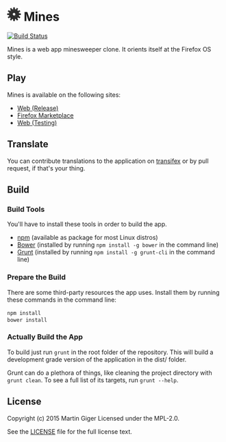 ![](assets/images/icon-32.png) Mines
=====
[![Build Status](https://travis-ci.org/freaktechnik/mines.js.svg)](https://travis-ci.org/freaktechnik/mines.js)

Mines is a web app minesweeper clone. It orients itself at the Firefox OS style.

Play
----
Mines is available on the following sites:

 * [Web (Release)](https://humanoids.be/mines)
 * [Firefox Marketplace](https://marketplace.firefox.com/app/mines/)
 * [Web (Testing)](http://lab.humanoids.be/mines.js)

Translate
---------
You can contribute translations to the application on [transifex](http://transifex.com/projects/p/mines) or by pull request, if that's your thing.

Build
-----

### Build Tools
You'll have to install these tools in order to build the app.

* [npm](https://www.npmjs.com/) (available as package for most Linux distros)
* [Bower](http://bower.io/) (installed by running `npm install -g bower` in the command line)
* [Grunt](http://gruntjs.com/) (installed by running `npm install -g grunt-cli` in the command line)

### Prepare the Build
There are some third-party resources the app uses. Install them by running these commands in the command line:
```
npm install
bower install
```

### Actually Build the App
To build just run `grunt` in the root folder of the repository. This will build a development grade version of the application in the dist/ folder.

Grunt can do a plethora of things, like cleaning the project directory with `grunt clean`. To see a full list of its targets, run `grunt --help`.

License
-------
Copyright (c) 2015 Martin Giger
Licensed under the MPL-2.0.

See the [LICENSE](LICENSE) file for the full license text.
